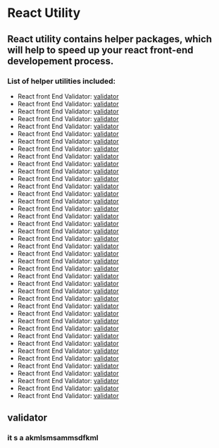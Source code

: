 # React Utility

## React utility contains helper packages, which will help to speed up your react front-end developement process.

### List of helper utilities included:

- React front End Validator: [validator](#validator)
- React front End Validator: [validator](#validator)
- React front End Validator: [validator](#validator)
- React front End Validator: [validator](#validator)
- React front End Validator: [validator](#validator)
- React front End Validator: [validator](#validator)
- React front End Validator: [validator](#validator)
- React front End Validator: [validator](#validator)
- React front End Validator: [validator](#validator)
- React front End Validator: [validator](#validator)
- React front End Validator: [validator](#validator)
- React front End Validator: [validator](#validator)
- React front End Validator: [validator](#validator)
- React front End Validator: [validator](#validator)
- React front End Validator: [validator](#validator)
- React front End Validator: [validator](#validator)
- React front End Validator: [validator](#validator)
- React front End Validator: [validator](#validator)
- React front End Validator: [validator](#validator)
- React front End Validator: [validator](#validator)
- React front End Validator: [validator](#validator)
- React front End Validator: [validator](#validator)
- React front End Validator: [validator](#validator)
- React front End Validator: [validator](#validator)
- React front End Validator: [validator](#validator)
- React front End Validator: [validator](#validator)
- React front End Validator: [validator](#validator)
- React front End Validator: [validator](#validator)
- React front End Validator: [validator](#validator)
- React front End Validator: [validator](#validator)
- React front End Validator: [validator](#validator)
- React front End Validator: [validator](#validator)
- React front End Validator: [validator](#validator)
- React front End Validator: [validator](#validator)
- React front End Validator: [validator](#validator)
- React front End Validator: [validator](#validator)
- React front End Validator: [validator](#validator)
- React front End Validator: [validator](#validator)
- React front End Validator: [validator](#validator)
- React front End Validator: [validator](#validator)
- React front End Validator: [validator](#validator)

## validator

### it s a akmlsmsammsdfkml
